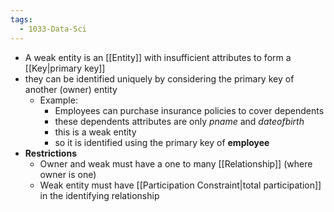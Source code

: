 ```yaml
---
tags:
  - 1033-Data-Sci
---
```

- A weak entity is an [[Entity]] with insufficient attributes to form a [[Key|primary key]]
- they can be identified uniquely by considering the primary key of another (owner) entity
    - Example:
        - Employees can purchase insurance policies to cover dependents
        - these dependents attributes are only *pname* and *dateofbirth*
        - this is a weak entity
        - so it is identified using the primary key of **employee**
- **Restrictions**
    - Owner and weak must have a one to many [[Relationship]] (where owner is one)
    - Weak entity must have [[Participation Constraint|total participation]] in the identifying relationship
